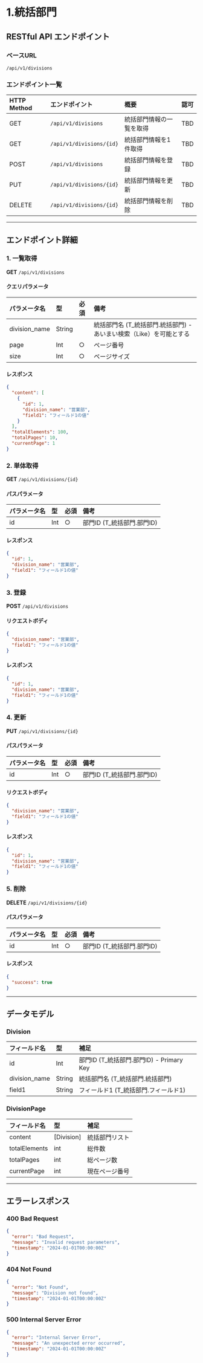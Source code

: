 # 1.統括部門

## RESTful API エンドポイント

### ベースURL
```
/api/v1/divisions
```

### エンドポイント一覧

| HTTP Method | エンドポイント | 概要 | 認可 |
| :-- | :-- | :-- | :-- |
| GET | `/api/v1/divisions` | 統括部門情報の一覧を取得 | TBD |
| GET | `/api/v1/divisions/{id}` | 統括部門情報を1件取得 | TBD |
| POST | `/api/v1/divisions` | 統括部門情報を登録 | TBD |
| PUT | `/api/v1/divisions/{id}` | 統括部門情報を更新 | TBD |
| DELETE | `/api/v1/divisions/{id}` | 統括部門情報を削除 | TBD |

---

## エンドポイント詳細

### 1. 一覧取得
**GET** `/api/v1/divisions`

#### クエリパラメータ
| パラメータ名 | 型 | 必須 | 備考 |
| :-- | :-- | :-- |:-- |
| division_name | String | | 統括部門名 (T_統括部門.統括部門) - あいまい検索（Like）を可能とする |
| page | Int | ○ | ページ番号 |
| size | Int | ○ | ページサイズ |

#### レスポンス
```json
{
  "content": [
    {
      "id": 1,
      "division_name": "営業部",
      "field1": "フィールド1の値"
    }
  ],
  "totalElements": 100,
  "totalPages": 10,
  "currentPage": 1
}
```

### 2. 単体取得
**GET** `/api/v1/divisions/{id}`

#### パスパラメータ
| パラメータ名 | 型 | 必須 | 備考 |
| :-- | :-- | :-- |:-- |
| id | Int | ○ | 部門ID (T_統括部門.部門ID) |

#### レスポンス
```json
{
  "id": 1,
  "division_name": "営業部",
  "field1": "フィールド1の値"
}
```

### 3. 登録
**POST** `/api/v1/divisions`

#### リクエストボディ
```json
{
  "division_name": "営業部",
  "field1": "フィールド1の値"
}
```

#### レスポンス
```json
{
  "id": 1,
  "division_name": "営業部",
  "field1": "フィールド1の値"
}
```

### 4. 更新
**PUT** `/api/v1/divisions/{id}`

#### パスパラメータ
| パラメータ名 | 型 | 必須 | 備考 |
| :-- | :-- | :-- |:-- |
| id | Int | ○ | 部門ID (T_統括部門.部門ID) |

#### リクエストボディ
```json
{
  "division_name": "営業部",
  "field1": "フィールド1の値"
}
```

#### レスポンス
```json
{
  "id": 1,
  "division_name": "営業部",
  "field1": "フィールド1の値"
}
```

### 5. 削除
**DELETE** `/api/v1/divisions/{id}`

#### パスパラメータ
| パラメータ名 | 型 | 必須 | 備考 |
| :-- | :-- | :-- |:-- |
| id | Int | ○ | 部門ID (T_統括部門.部門ID) |

#### レスポンス
```json
{
  "success": true
}
```

---

## データモデル

### Division
| フィールド名 | 型 | 補足 |
| :-- | :-- | :-- |
| id | Int | 部門ID (T_統括部門.部門ID) - Primary Key |
| division_name | String | 統括部門名 (T_統括部門.統括部門) |
| field1 | String | フィールド1 (T_統括部門.フィールド1) |

### DivisionPage
| フィールド名 | 型 | 補足 |
| :-- | :-- | :-- |
| content | [Division] | 統括部門リスト |
| totalElements | int | 総件数 |
| totalPages | int | 総ページ数 |
| currentPage | int | 現在ページ番号 |

---

## エラーレスポンス

### 400 Bad Request
```json
{
  "error": "Bad Request",
  "message": "Invalid request parameters",
  "timestamp": "2024-01-01T00:00:00Z"
}
```

### 404 Not Found
```json
{
  "error": "Not Found",
  "message": "Division not found",
  "timestamp": "2024-01-01T00:00:00Z"
}
```

### 500 Internal Server Error
```json
{
  "error": "Internal Server Error",
  "message": "An unexpected error occurred",
  "timestamp": "2024-01-01T00:00:00Z"
}
```
